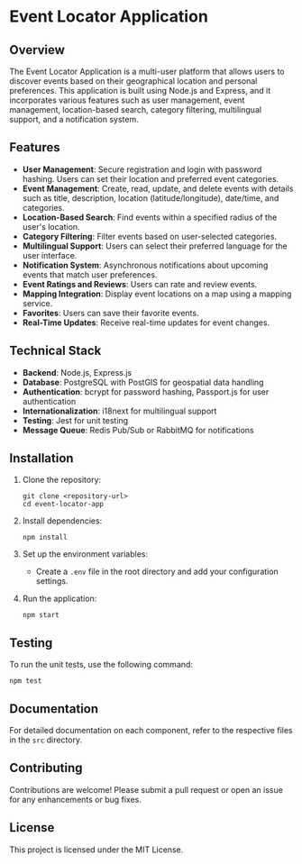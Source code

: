 # Event Locator Application

## Overview
The Event Locator Application is a multi-user platform that allows users to discover events based on their geographical location and personal preferences. This application is built using Node.js and Express, and it incorporates various features such as user management, event management, location-based search, category filtering, multilingual support, and a notification system.

## Features
- **User Management**: Secure registration and login with password hashing. Users can set their location and preferred event categories.
- **Event Management**: Create, read, update, and delete events with details such as title, description, location (latitude/longitude), date/time, and categories.
- **Location-Based Search**: Find events within a specified radius of the user's location.
- **Category Filtering**: Filter events based on user-selected categories.
- **Multilingual Support**: Users can select their preferred language for the user interface.
- **Notification System**: Asynchronous notifications about upcoming events that match user preferences.
- **Event Ratings and Reviews**: Users can rate and review events.
- **Mapping Integration**: Display event locations on a map using a mapping service.
- **Favorites**: Users can save their favorite events.
- **Real-Time Updates**: Receive real-time updates for event changes.

## Technical Stack
- **Backend**: Node.js, Express.js
- **Database**: PostgreSQL with PostGIS for geospatial data handling
- **Authentication**: bcrypt for password hashing, Passport.js for user authentication
- **Internationalization**: i18next for multilingual support
- **Testing**: Jest for unit testing
- **Message Queue**: Redis Pub/Sub or RabbitMQ for notifications

## Installation
1. Clone the repository:
   ```
   git clone <repository-url>
   cd event-locator-app
   ```

2. Install dependencies:
   ```
   npm install
   ```

3. Set up the environment variables:
   - Create a `.env` file in the root directory and add your configuration settings.

4. Run the application:
   ```
   npm start
   ```

## Testing
To run the unit tests, use the following command:
```
npm test
```

## Documentation
For detailed documentation on each component, refer to the respective files in the `src` directory. 

## Contributing
Contributions are welcome! Please submit a pull request or open an issue for any enhancements or bug fixes.

## License
This project is licensed under the MIT License.